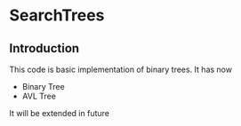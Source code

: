 # SearchTrees

## Introduction

This code is basic implementation of binary trees. 
It has now

+ Binary Tree
+ AVL Tree

It will be extended in future
